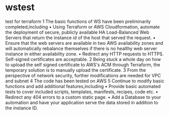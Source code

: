 # wstest
test for terraform
1 The basic functions of WS have been preliminarily completed,including
•	Using Terraform or AWS Cloudformation, automate the deployment of secure, publicly available HA Load-Balanced Web Servers that return the instance id of the host that served the request.
•	Ensure that the web servers are available in two AWS availability zones and will automatically rebalance themselves if there is no healthy web server instance in either availability zone.
•	Redirect any HTTP requests to HTTPS. Self-signed certificates are acceptable.
2 Being stuck a whole day on how to upload the self signed certificate to AWS's ACM through Terraform, the temporary solution is to manually upload the certificate.
3 From the perspective of network security, further modifications are needed for VPC and subnet
4 The code has been tested on AWS
5 Continue to modify basic functions and add additional features,including
•	Provide basic automated tests to cover included scripts, templates, manifests, recipes, code etc.
•	Redirect any 404 errors to a custom static page.
•	Add a Database to your automation and have your application serve the data stored in addition to the instance ID.
